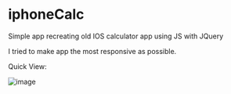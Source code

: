 # iphoneCalc
Simple app recreating old IOS calculator app using JS with JQuery

I tried to make app the most responsive as possible.

Quick View:

![image](https://user-images.githubusercontent.com/46865973/156545914-dc4c5ac0-c377-4136-81c7-b1ed1cbc1c34.png)
